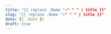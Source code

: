 ```yaml
---
title: "{{ replace .Name "-" " " | title }}"
slug: "{{ replace .Name "-" " " | title }}"
date: {{ .Date }}
draft: true
---
```


